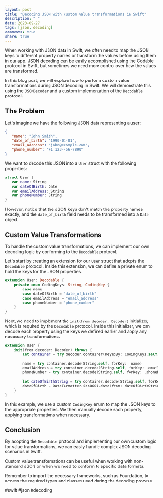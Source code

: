 ```yaml
---
layout: post
title: "Decoding JSON with custom value transformations in Swift"
description: " "
date: 2023-09-27
tags: [json, decoding]
comments: true
share: true
---
```


When working with JSON data in Swift, we often need to map the JSON keys to different property names or transform the values before using them in our app. JSON decoding can be easily accomplished using the Codable protocol in Swift, but sometimes we need more control over how the values are transformed.

In this blog post, we will explore how to perform custom value transformations during JSON decoding in Swift. We will demonstrate this using the `JSONDecoder` and a custom implementation of the `Decodable` protocol.

## The Problem

Let's imagine we have the following JSON data representing a user:

```json
{
   "name": "John Smith",
   "date_of_birth": "1990-01-01",
   "email_address": "john@example.com",
   "phone_number": "+1 123-456-7890"
}
```

We want to decode this JSON into a `User` struct with the following properties:

```swift
struct User {
   var name: String
   var dateOfBirth: Date
   var emailAddress: String
   var phoneNumber: String
}
```

However, notice that the JSON keys don't match the property names exactly, and the `date_of_birth` field needs to be transformed into a `Date` object.

## Custom Value Transformations

To handle the custom value transformations, we can implement our own decoding logic by conforming to the `Decodable` protocol.

Let's start by creating an extension for our `User` struct that adopts the `Decodable` protocol. Inside this extension, we can define a private enum to hold the keys for the JSON properties.

```swift
extension User: Decodable {
    private enum CodingKeys: String, CodingKey {
        case name
        case dateOfBirth = "date_of_birth"
        case emailAddress = "email_address"
        case phoneNumber = "phone_number"
    }
}
```

Next, we need to implement the `init(from decoder: Decoder)` initializer, which is required by the `Decodable` protocol. Inside this initializer, we can decode each property using the keys we defined earlier and apply any necessary transformations.

```swift
extension User {
    init(from decoder: Decoder) throws {
        let container = try decoder.container(keyedBy: CodingKeys.self)
        
        name = try container.decode(String.self, forKey: .name)
        emailAddress = try container.decode(String.self, forKey: .emailAddress)
        phoneNumber = try container.decode(String.self, forKey: .phoneNumber)
        
        let dateOfBirthString = try container.decode(String.self, forKey: .dateOfBirth)
        dateOfBirth = DateFormatter.iso8601.date(from: dateOfBirthString) ?? Date()
    }
}
```

In this example, we use a custom `CodingKey` enum to map the JSON keys to the appropriate properties. We then manually decode each property, applying transformations when necessary.

## Conclusion

By adopting the `Decodable` protocol and implementing our own custom logic for value transformations, we can easily handle complex JSON decoding scenarios in Swift.

Custom value transformations can be useful when working with non-standard JSON or when we need to conform to specific data formats.

Remember to import the necessary frameworks, such as Foundation, to access the required types and classes used during the decoding process.

#swift #json #decoding
